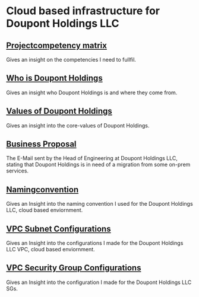 # Cloud based infrastructure for Doupont Holdings LLC

## [Projectcompetency matrix](projectdocumentation/competencies.md)
Gives an insight on the competencies I need to fullfil.

## [Who is Doupont Holdings](projectdocumentation/history-doupont-holdings.md#who-is-doupont-holdings-llc)
Gives an insight who Doupont Holdings is and where they come from.

## [Values of Doupont Holdings](projectdocumentation/history-doupont-holdings.md#what-are-the-values-of-doupont-holdings)
Gives an insight into the core-values of Doupont Holdings.

## [Business Proposal](projectdocumentation/proposal-doupont-holdings.md)
The E-Mail sent by the Head of Engineering at Doupont Holdings LLC, stating that Doupont Holdings is in need of a migration from some on-prem services.

## [Namingconvention](projectdocumentation/naming-convention.md)
Gives an Insight into the naming convention I used for the Doupont Holdings LLC, cloud based enviornment.

## [VPC Subnet Configurations](projectdocumentation/network-configurations.md#vpc-subent)
Gives an Insight into the configurations I made for the Doupont Holdings LLC VPC, cloud based enviornment.

## [VPC Security Group Configurations](projectdocumentation/network-configurations.md#security-groups)
Gives an Insight into the configuration I made for the Doupont Holdings LLC SGs.

